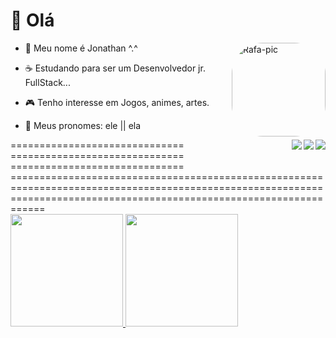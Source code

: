 # 🦇 Olá 

- 👋 Meu nome é Jonathan ^.^ <img align="right" alt="Rafa-pic" height="150" style="border-radius:50px;" src="https://i.ibb.co/DkD43gG/download20220405104644.png">

- ☕ Estudando para ser um Desenvolvedor jr. FullStack...
 
- 🎮 Tenho interesse em Jogos, animes, artes.
 
- 🚻 Meus pronomes: ele || ela




<div align="center"> 
 
  <a  href="https://instagram.com/artp0c" target="_blank"><img align="right" img src="https://img.shields.io/badge/-Instagram-%23E4405F?style=for-the-badge&logo=instagram&logoColor=white" target="_blank"></a>
 	  <a href = "mailto:jonathasouza1@gmail.com"><img align="right" img src="https://img.shields.io/badge/-Gmail-%23333?style=for-the-badge&logo=gmail&logoColor=white" target="_blank"></a>
  <a href="https://www.linkedin.com/in/jonatha-brasil-b88a6120b/" target="_blank"><img align="right" img src="https://img.shields.io/badge/-LinkedIn-%230077B5?style=for-the-badge&logo=linkedin&logoColor=white" target="_blank"></a> 
 
</div>
==============================
==============================
==============================
========================================================================================================================================================================

<div align="left">
  <a href="https://github.com/JonathanBrasil">
  <img height="180em" src="https://github-readme-stats.vercel.app/api?username=jonathanbrasil&show_icons=true&theme=dracula&include_all_commits=true&count_private=true"/>
  <img height="180em" src="https://github-readme-stats.vercel.app/api/top-langs/?username=jonathanbrasil&layout=compact&langs_count=7&theme=dracula"/>
</div>
